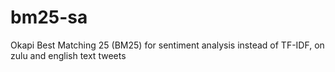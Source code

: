 # bm25-sa
Okapi Best Matching 25 (BM25) for sentiment analysis instead of TF-IDF, on zulu and english text tweets
